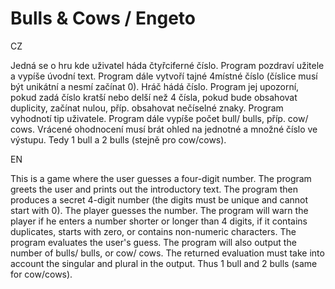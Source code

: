 # Bulls &amp; Cows / Engeto

CZ

Jedná se o hru kde uživatel háda čtyřciferné číslo.
Program pozdraví užitele a vypíše úvodní text.
Program dále vytvoří tajné 4místné číslo (číslice musí být unikátní a nesmí začínat 0).
Hráč hádá číslo. Program jej upozorní, pokud zadá číslo kratší nebo delší než 4 čísla, pokud bude obsahovat duplicity, začínat nulou, příp. obsahovat nečíselné znaky.
Program vyhodnotí tip uživatele.
Program dále vypíše počet bull/ bulls, příp. cow/ cows. Vrácené ohodnocení musí brát ohled na jednotné a množné číslo ve výstupu. Tedy 1 bull a 2 bulls (stejně pro cow/cows).

EN

This is a game where the user guesses a four-digit number.
The program greets the user and prints out the introductory text.
The program then produces a secret 4-digit number (the digits must be unique and cannot start with 0).
The player guesses the number. The program will warn the player if he enters a number shorter or longer than 4 digits, if it contains duplicates, starts with zero, or contains non-numeric characters.
The program evaluates the user's guess.
The program will also output the number of bulls/ bulls, or cow/ cows. The returned evaluation must take into account the singular and plural in the output. Thus 1 bull and 2 bulls (same for cow/cows).
